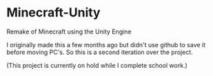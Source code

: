 # Minecraft-Unity
Remake of Minecraft using the Unity Engine

I originally made this a few months ago but didn't use github to save it before moving PC's.
So this is a second iteration over the project.

(This project is currently on hold while I complete school work.)

